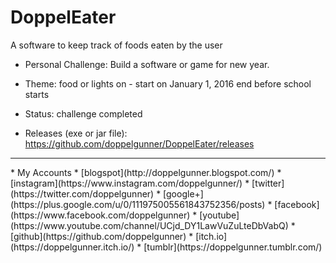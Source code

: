 # DoppelEater
A software to keep track of foods eaten by the user

* Personal Challenge: Build a software or game for new year. 
* Theme: food or lights on - start on January 1, 2016 end before school starts
* Status: challenge completed

* Releases (exe or jar file): https://github.com/doppelgunner/DoppelEater/releases

<hr>
* My Accounts 
  * [blogspot](http://doppelgunner.blogspot.com/)
  * [instagram](https://www.instagram.com/doppelgunner/)
  * [twitter](https://twitter.com/doppelgunner)
  * [google+](https://plus.google.com/u/0/111975005561843752356/posts)
  * [facebook](https://www.facebook.com/doppelgunner)
  * [youtube](https://www.youtube.com/channel/UCjd_DY1LawVuZuLteDbVabQ)
  * [github](https://github.com/doppelgunner)
  * [itch.io](https://doppelgunner.itch.io/)
  * [tumblr](https://doppelgunner.tumblr.com/)
